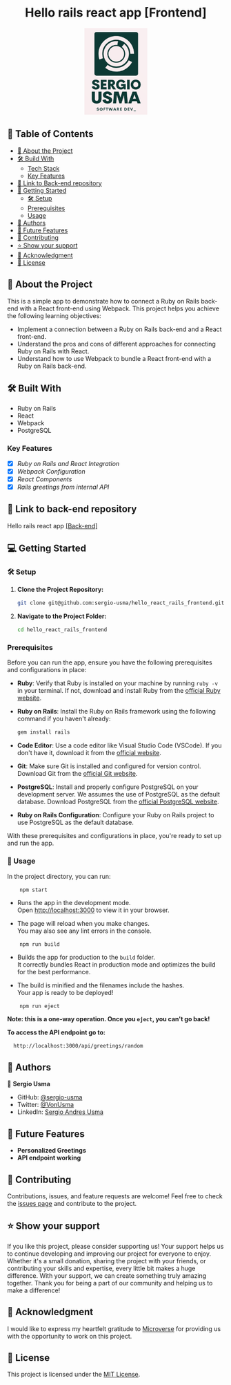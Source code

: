 <a name="readme-top"></a>

<div align="center">

  <h1><b>Hello rails react app [Frontend]</b></h1>

  <img src="./public/logo.png" alt="logo" width="auto"  height="200">
  <br/>
</div>

## 📗 Table of Contents

- [📖 About the Project](#about-project)
- [🛠 Build With](#build-with)
    - [Tech Stack](#tech-stack)
    - [Key Features](#key-features)
- [🚅 Link to Back-end repository](#backend)
- [📖 Getting Started](#started)
    - [🛠 Setup](#setup)
    - [Prerequisites](#prerequisites)
    - [Usage](#usage)
- [👥 Authors](#authors)
- [🔭 Future Features](#future-features)
- [🤝 Contributing](#contributing)
- [⭐️ Show your support](#support)
- [🙏 Acknowledgment](#Acknowledgment)
- [📜 License](#license)

## 📖 About the Project <a name="about-project"></a>

This is a simple app to demonstrate how to connect a Ruby on Rails back-end with a React front-end using Webpack. This project helps you achieve the following learning objectives:

- Implement a connection between a Ruby on Rails back-end and a React front-end.
- Understand the pros and cons of different approaches for connecting Ruby on Rails with React.
- Understand how to use Webpack to bundle a React front-end with a Ruby on Rails back-end.
## 🛠 Built With <a name="built-with"></a>

- Ruby on Rails
- React
- Webpack
- PostgreSQL

### Key Features <a name="key-features"></a>

- [x] *Ruby on Rails and React Integration*
- [x] *Webpack Configuration*
- [x] *React Components*
- [x] *Rails greetings from internal API*

## 🚅 Link to back-end repository <a name="backend"></a>

Hello rails react app [[Back-end]](https://github.com/sergio-usma/hello_react_rails_backend)

## 💻 Getting Started  <a name="started"></a>

### 🛠 Setup <a name="setup"></a>

1. **Clone the Project Repository:**

   ```bash
   git clone git@github.com:sergio-usma/hello_react_rails_frontend.git
   ```

2. **Navigate to the Project Folder:**

   ```bash
   cd hello_react_rails_frontend
   ```

### Prerequisites <a name="prerequisites"></a>

Before you can run the app, ensure you have the following prerequisites and configurations in place:

- **Ruby**: Verify that Ruby is installed on your machine by running `ruby -v` in your terminal. If not, download and install Ruby from the [official Ruby website](https://www.ruby-lang.org/en/documentation/installation/).

- **Ruby on Rails**: Install the Ruby on Rails framework using the following command if you haven't already:

  ```bash
  gem install rails
  ```

- **Code Editor**: Use a code editor like Visual Studio Code (VSCode). If you don't have it, download it from the [official website](https://code.visualstudio.com/).

- **Git**: Make sure Git is installed and configured for version control. Download Git from the [official Git website](https://git-scm.com/downloads).

- **PostgreSQL**: Install and properly configure PostgreSQL on your development server. We assumes the use of PostgreSQL as the default database. Download PostgreSQL from the [official PostgreSQL website](https://www.postgresql.org/download/).

- **Ruby on Rails Configuration**: Configure your Ruby on Rails project to use PostgreSQL as the default database.

With these prerequisites and configurations in place, you're ready to set up and run the app.

### 📖 Usage <a name="usage"></a>

In the project directory, you can run:

```
    npm start
```

- Runs the app in the development mode.\
Open [http://localhost:3000](http://localhost:3000) to view it in your browser.

- The page will reload when you make changes.\
You may also see any lint errors in the console.

```
    npm run build
```

- Builds the app for production to the `build` folder.\
It correctly bundles React in production mode and optimizes the build for the best performance.

- The build is minified and the filenames include the hashes.\
Your app is ready to be deployed!

```
    npm run eject
```

**Note: this is a one-way operation. Once you `eject`, you can't go back!**

**To access the API endpoint go to:**

```bash
  http://localhost:3000/api/greetings/random
```

## 👥 Authors <a name="authors"></a>

👤 **Sergio Usma**

- GitHub: [@sergio-usma](https://github.com/sergio-usma)
- Twitter: [@VonUsma](https://twitter.com/vonusma)
- LinkedIn: [Sergio Andres Usma](https://www.linkedin.com/in/sergiousma/)

## 🔭 Future Features <a name="future-features"></a>

- **Personalized Greetings**
- **API endpoint working**

## 🤝 Contributing <a name="contributing"></a>

Contributions, issues, and feature requests are welcome!
Feel free to check the [issues page](https://github.com/sergio-usma/hello_react_rails_frontend/issues) and contribute to the project.


## ⭐️ Show your support <a name="support"></a>

If you like this project, please consider supporting us! Your support helps us to continue developing and improving our project for everyone to enjoy. Whether it's a small donation, sharing the project with your friends, or contributing your skills and expertise, every little bit makes a huge difference. With your support, we can create something truly amazing together. Thank you for being a part of our community and helping us to make a difference!

## 🙏 Acknowledgment <a name="Acknowledgment"></a>
I would like to express my heartfelt gratitude to [Microverse](https://github.com/microverseinc) for providing us with the opportunity to work on this project.

## 📜 License <a name="license"></a>

This project is licensed under the [MIT License](./LICENSE).
